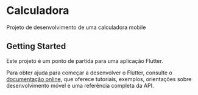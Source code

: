 # Calculadora

Projeto de desenvolvimento de uma calculadora mobile

## Getting Started

Este projeto é um ponto de partida para uma aplicação Flutter.

Para obter ajuda para começar a desenvolver o Flutter, consulte o
[documentação online](https://docs.flutter.dev/), que oferece tutoriais,
exemplos, orientações sobre desenvolvimento móvel e uma referência completa da API.